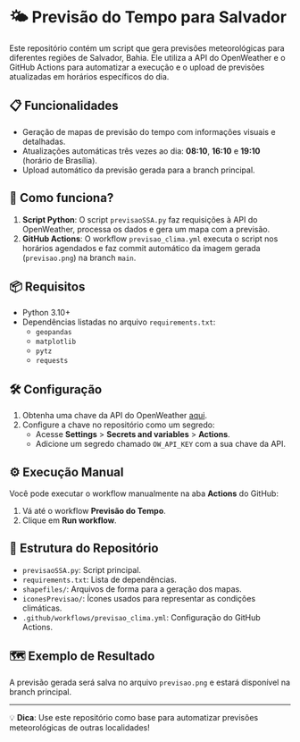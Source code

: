# 🌤️ Previsão do Tempo para Salvador

Este repositório contém um script que gera previsões meteorológicas para diferentes regiões de Salvador, Bahia. Ele utiliza a API do OpenWeather e o GitHub Actions para automatizar a execução e o upload de previsões atualizadas em horários específicos do dia.

## 📋 Funcionalidades

- Geração de mapas de previsão do tempo com informações visuais e detalhadas.
- Atualizações automáticas três vezes ao dia: **08:10**, **16:10** e **19:10** (horário de Brasília).
- Upload automático da previsão gerada para a branch principal.

## 🚀 Como funciona?

1. **Script Python**: O script `previsaoSSA.py` faz requisições à API do OpenWeather, processa os dados e gera um mapa com a previsão.
2. **GitHub Actions**: O workflow `previsao_clima.yml` executa o script nos horários agendados e faz commit automático da imagem gerada (`previsao.png`) na branch `main`.

## 📦 Requisitos

- Python 3.10+
- Dependências listadas no arquivo `requirements.txt`:
  - `geopandas`
  - `matplotlib`
  - `pytz`
  - `requests`

## 🛠️ Configuração

1. Obtenha uma chave da API do OpenWeather [aqui](https://openweathermap.org/api).
2. Configure a chave no repositório como um segredo:
   - Acesse **Settings** > **Secrets and variables** > **Actions**.
   - Adicione um segredo chamado `OW_API_KEY` com a sua chave da API.

## ⚙️ Execução Manual

Você pode executar o workflow manualmente na aba **Actions** do GitHub:
1. Vá até o workflow **Previsão do Tempo**.
2. Clique em **Run workflow**.

## 📂 Estrutura do Repositório

- `previsaoSSA.py`: Script principal.
- `requirements.txt`: Lista de dependências.
- `shapefiles/`: Arquivos de forma para a geração dos mapas.
- `iconesPrevisao/`: Ícones usados para representar as condições climáticas.
- `.github/workflows/previsao_clima.yml`: Configuração do GitHub Actions.

## 🗺️ Exemplo de Resultado

A previsão gerada será salva no arquivo `previsao.png` e estará disponível na branch principal.

---

💡 **Dica**: Use este repositório como base para automatizar previsões meteorológicas de outras localidades!
